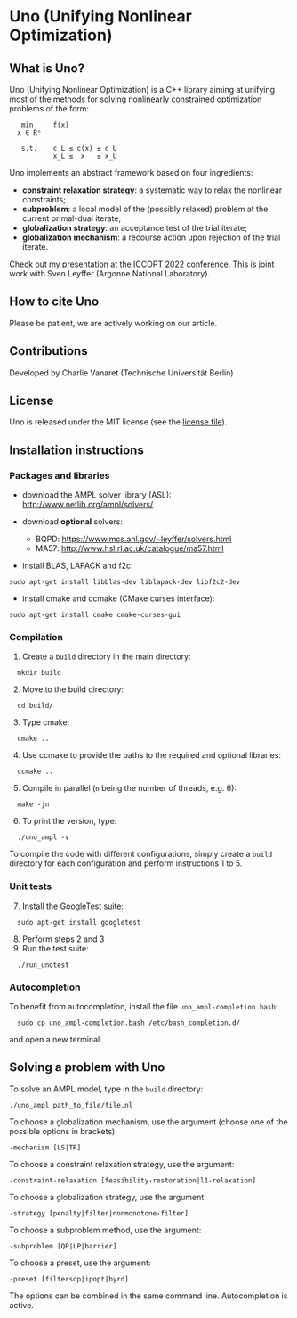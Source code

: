 # Uno (Unifying Nonlinear Optimization)

## What is Uno?

Uno (Unifying Nonlinear Optimization) is a C++ library aiming at unifying most of the methods for solving nonlinearly constrained optimization problems of the form:

```
   min     f(x)
  x ∈ Rⁿ

   s.t.    c_L ≤ c(x) ≤ c_U
           x_L ≤  x   ≤ x_U
```

Uno implements an abstract framework based on four ingredients:
* **constraint relaxation strategy**: a systematic way to relax the nonlinear constraints;
* **subproblem**: a local model of the (possibly relaxed) problem at the current primal-dual iterate;
* **globalization strategy**: an acceptance test of the trial iterate;
* **globalization mechanism**: a recourse action upon rejection of the trial iterate.

Check out my [presentation at the ICCOPT 2022 conference](https://www.researchgate.net/publication/362254109).
This is joint work with Sven Leyffer (Argonne National Laboratory).

## How to cite Uno

Please be patient, we are actively working on our article.

## Contributions

Developed by Charlie Vanaret (Technische Universität Berlin)

## License

Uno is released under the MIT license (see the [license file](LICENSE)).

## Installation instructions

### Packages and libraries

* download the AMPL solver library (ASL): http://www.netlib.org/ampl/solvers/

* download **optional** solvers:
    * BQPD: https://www.mcs.anl.gov/~leyffer/solvers.html
    * MA57: http://www.hsl.rl.ac.uk/catalogue/ma57.html

* install BLAS, LAPACK and f2c:
```
sudo apt-get install libblas-dev liblapack-dev libf2c2-dev
```
* install cmake and ccmake (CMake curses interface):
```
sudo apt-get install cmake cmake-curses-gui
```

### Compilation

1. Create a `build` directory in the main directory:
```
  mkdir build
```
2. Move to the build directory:
```
  cd build/
```
3. Type cmake:
```
  cmake ..
```
4. Use ccmake to provide the paths to the required and optional libraries:
```
  ccmake ..
```
5. Compile in parallel (`n` being the number of threads, e.g. 6):
```
  make -jn
```
6. To print the version, type:
```
  ./uno_ampl -v
```

To compile the code with different configurations, simply create a `build` directory for each configuration and perform instructions 1 to 5.

### Unit tests

7. Install the GoogleTest suite:
```
  sudo apt-get install googletest
```
8. Perform steps 2 and 3
9. Run the test suite:
```
  ./run_unotest
```

### Autocompletion

To benefit from autocompletion, install the file `uno_ampl-completion.bash`:
```
  sudo cp uno_ampl-completion.bash /etc/bash_completion.d/
```
and open a new terminal.

## Solving a problem with Uno

To solve an AMPL model, type in the `build` directory:
```
./uno_ampl path_to_file/file.nl
```
To choose a globalization mechanism, use the argument (choose one of the possible options in brackets):
```
-mechanism [LS|TR]
```
To choose a constraint relaxation strategy, use the argument:
```
-constraint-relaxation [feasibility-restoration|l1-relaxation]
```
To choose a globalization strategy, use the argument:
```
-strategy [penalty|filter|nonmonotone-filter]
```
To choose a subproblem method, use the argument:
```
-subproblem [QP|LP|barrier]
```
To choose a preset, use the argument:
```
-preset [filtersqp|ipopt|byrd]
```
The options can be combined in the same command line. Autocompletion is active.
